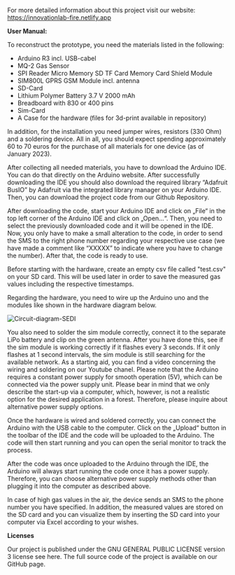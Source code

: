 For more detailed information about this project visit our website: https://innovationlab-fire.netlify.app

**User Manual:**

To reconstruct the prototype, you need the materials listed in the following:

- Arduino R3 incl. USB-cabel
- MQ-2 Gas Sensor
- SPI Reader Micro Memory SD TF Card Memory Card Shield Module
- SIM800L GPRS GSM Module incl. antenna
- SD-Card
- Lithium Polymer Battery 3.7 V 2000 mAh
- Breadboard with 830 or 400 pins
- Sim-Card
- A Case for the hardware	(files for 3d-print available in repository)	

In addition, for the installation you need jumper wires, resistors (330 Ohm) and a soldering device. All in all, you should expect spending approximately 60 to 70 euros for the purchase of all materials for one device (as of January 2023).

After collecting all needed materials, you have to download the Arduino IDE. You can do that directly on the Arduino website. After successfully downloading the IDE you should also download the required library “Adafruit BusIO” by Adafruit via the integrated library manager on your Arduino IDE. Then, you can download the project code from our Github Repository.

After downloading the code, start your Arduino IDE and click on „File“ in the top left corner of the Arduino IDE and click on „Open…“. Then, you need to select the previously downloaded code and it will be opened in the IDE. Now, you only have to make a small alteration to the code, in order to send the SMS to the right phone number regarding your respective use case (we have made a comment like “XXXXX” to indicate where you have to change the number). After that, the code is ready to use.

Before starting with the hardware, create an empty csv file called "test.csv" on your SD card. This will be used later in order to save the measured gas values including the respective timestamps.

Regarding the hardware, you need to wire up the Arduino uno and the modules like shown in the hardware diagram below.

![Circuit-diagram-SEDI](https://user-images.githubusercontent.com/123488476/214719107-5ce79ffe-ec6f-48b8-acec-61978ea5e815.jpg)

You also need to solder the sim module correctly, connect it to the separate LiPo battery and clip on the green antenna. After you have done this, see if the sim module is working correctly if it flashes every 3 seconds. If it only flashes at 1 second intervals, the sim module is still searching for the available network. As a starting aid, you can find a video concerning the wiring and soldering on our Youtube chanel. Please note that the Arduino requires a constant power supply for smooth operation (5V), which can be connected via the power supply unit. Please bear in mind that we only describe the start-up via a computer, which, however, is not a realistic option for the desired application in a forest. Therefore, please inquire about alternative power supply options.

Once the hardware is wired and soldered correctly, you can connect the Arduino with the USB cable to the computer. Click on the „Upload“ button in the toolbar of the IDE and the code will be uploaded to the Arduino. The code will then start running and you can open the serial monitor to track the process.

After the code was once uploaded to the Arduino through the IDE, the Arduino will always start running the code once it has a power supply. Therefore, you can choose alternative power supply methods other than plugging it into the computer as described above.

In case of high gas values in the air, the device sends an SMS to the phone number you have specified. In addition, the measured values are stored on the SD card and you can visualize them by inserting the SD card into your computer via Excel according to your wishes.

**Licenses**

Our project is published under the GNU GENERAL PUBLIC LICENSE version 3 license see here. The full source code of the project is available on our GitHub page.
